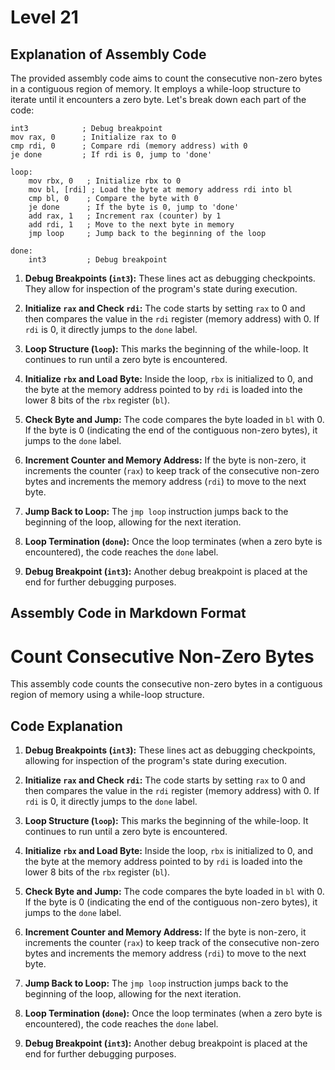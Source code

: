 # Level 21

## Explanation of Assembly Code

The provided assembly code aims to count the consecutive non-zero bytes in a contiguous region of memory. It employs a while-loop structure to iterate until it encounters a zero byte. Let's break down each part of the code:

```assembly
int3            ; Debug breakpoint
mov rax, 0      ; Initialize rax to 0
cmp rdi, 0      ; Compare rdi (memory address) with 0
je done         ; If rdi is 0, jump to 'done'

loop:
    mov rbx, 0   ; Initialize rbx to 0
    mov bl, [rdi] ; Load the byte at memory address rdi into bl
    cmp bl, 0    ; Compare the byte with 0
    je done      ; If the byte is 0, jump to 'done'
    add rax, 1   ; Increment rax (counter) by 1
    add rdi, 1   ; Move to the next byte in memory
    jmp loop     ; Jump back to the beginning of the loop

done:
    int3         ; Debug breakpoint
```

1. **Debug Breakpoints (`int3`):** These lines act as debugging checkpoints. They allow for inspection of the program's state during execution.

2. **Initialize `rax` and Check `rdi`:** The code starts by setting `rax` to 0 and then compares the value in the `rdi` register (memory address) with 0. If `rdi` is 0, it directly jumps to the `done` label.

3. **Loop Structure (`loop`):** This marks the beginning of the while-loop. It continues to run until a zero byte is encountered.

4. **Initialize `rbx` and Load Byte:** Inside the loop, `rbx` is initialized to 0, and the byte at the memory address pointed to by `rdi` is loaded into the lower 8 bits of the `rbx` register (`bl`).

5. **Check Byte and Jump:** The code compares the byte loaded in `bl` with 0. If the byte is 0 (indicating the end of the contiguous non-zero bytes), it jumps to the `done` label.

6. **Increment Counter and Memory Address:** If the byte is non-zero, it increments the counter (`rax`) to keep track of the consecutive non-zero bytes and increments the memory address (`rdi`) to move to the next byte.

7. **Jump Back to Loop:** The `jmp loop` instruction jumps back to the beginning of the loop, allowing for the next iteration.

8. **Loop Termination (`done`):** Once the loop terminates (when a zero byte is encountered), the code reaches the `done` label.

9. **Debug Breakpoint (`int3`):** Another debug breakpoint is placed at the end for further debugging purposes.

## Assembly Code in Markdown Format


# Count Consecutive Non-Zero Bytes

This assembly code counts the consecutive non-zero bytes in a contiguous region of memory using a while-loop structure.

## Code Explanation

1. **Debug Breakpoints (`int3`):** These lines act as debugging checkpoints, allowing for inspection of the program's state during execution.

2. **Initialize `rax` and Check `rdi`:** The code starts by setting `rax` to 0 and then compares the value in the `rdi` register (memory address) with 0. If `rdi` is 0, it directly jumps to the `done` label.

3. **Loop Structure (`loop`):** This marks the beginning of the while-loop. It continues to run until a zero byte is encountered.

4. **Initialize `rbx` and Load Byte:** Inside the loop, `rbx` is initialized to 0, and the byte at the memory address pointed to by `rdi` is loaded into the lower 8 bits of the `rbx` register (`bl`).

5. **Check Byte and Jump:** The code compares the byte loaded in `bl` with 0. If the byte is 0 (indicating the end of the contiguous non-zero bytes), it jumps to the `done` label.

6. **Increment Counter and Memory Address:** If the byte is non-zero, it increments the counter (`rax`) to keep track of the consecutive non-zero bytes and increments the memory address (`rdi`) to move to the next byte.

7. **Jump Back to Loop:** The `jmp loop` instruction jumps back to the beginning of the loop, allowing for the next iteration.

8. **Loop Termination (`done`):** Once the loop terminates (when a zero byte is encountered), the code reaches the `done` label.

9. **Debug Breakpoint (`int3`):** Another debug breakpoint is placed at the end for further debugging purposes.


